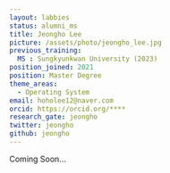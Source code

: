 ```yaml
---
layout: labbies
status: alumni_ms
title: Jeongho Lee
picture: /assets/photo/jeongho_lee.jpg
previous_training:
  MS : Sungkyunkwan University (2023)
position_joined: 2021
position: Master Degree
theme_areas:
  - Operating System
email: hoholee12@naver.com
orcid: https://orcid.org/****
research_gate: jeongho
twitter: jeongho
github: jeongho
---
```


Coming Soon...
